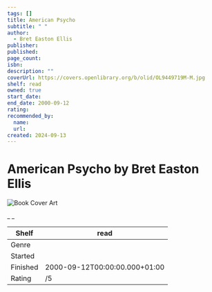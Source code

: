 ```yaml
---
tags: []
title: American Psycho
subtitle: " "
author:
  - Bret Easton Ellis
publisher:
published:
page_count:
isbn:
description: ""
coverUrl: https://covers.openlibrary.org/b/olid/OL9449719M-M.jpg
shelf: read
owned: true
start_date:
end_date: 2000-09-12
rating:
recommended_by:
  name:
  url:
created: 2024-09-13
---
```


# American Psycho by Bret Easton Ellis

![Book Cover Art](https://covers.openlibrary.org/b/olid/OL9449719M-M.jpg)

_ _

| Shelf | read |
| --- | --- |
| Genre |  |
| Started |  |
| Finished | 2000-09-12T00:00:00.000+01:00 |
| Rating | /5 |
